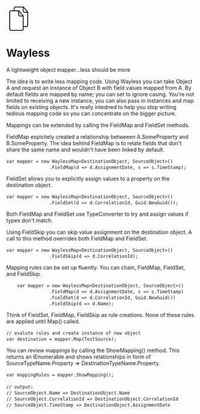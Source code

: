 ![alt text](https://github.com/SamirBanjanovic/Wayless/blob/master/icon.png) 
# Wayless
A lightweight object mapper...less should be more

The idea is to write less mapping code. Using Wayless you can take Object A and request an instance of Object B with field values mapped from A. By default fields are mapped by name; you can set to ignore casing. You're not limited to receiving a new instance, you can also pass in instances and map fields on existing objects. It's really intedned to help you stop writing tedious mapping code so you can concentrate on the bigger picture.

Mappings can be extended by calling the FieldMap and FieldSet methods.  

FieldMap expicitely created a relationship betweeen A.SomeProperty and B.SomeProperty. The idea behind FieldMap is to relate fields that don't share the same name and wouldn't have been linked by default.

    var mapper = new WaylessMap<DestinationObject, SourceObject>()
                    .FieldMap(d => d.AssignmentDate, s => s.TimeStamp);

FieldSet allows you to explicitly assign values to a property on the destination object.

    var mapper = new WaylessMap<DestinationObject, SourceObject>()
                    .FieldSet(d => d.CorrelationId, Guid.NewGuid());
                    
Both FieldMap and FieldSet use TypeConverter to try and assign values if types don't match.  

Using FieldSkip you can skip value assignment on the destination object.  A call to this method overrides both FieldMap and FieldSet.

    var mapper = new WaylessMap<DestinationObject, SourceObject>()
                    .FieldSkip(d => d.CorrelationId);

Mapping rules can be set up fluently. You can chain, FieldMap, FieldSet, and FieldSkip.

        var mapper = new WaylessMap<DestinationObject, SourceObject>()
                    .FieldMap(d => d.AssignmentDate, s => s.TimeStamp)
                    .FieldSet(d => d.CorrelationId, Guid.NewGuid())
                    .FieldSkip(d => d.Name);

Think of FieldSet, FieldMap, FieldSkip as rule creations.  None of these rules are applied until Map() called.

    // evalute rules and create instance of new object
    var destination = mapper.Map(TestSource);

You can review mappings by calling the ShowMapping() method. This returns an IEnumerable<string> and shows relationships in form of SourceTypeName.Property => DestinationTypeName.Property.
                     
    var mappingRules = mapper.ShowMapping();
    
    // output:
    // SourceObject.Name => DestinationObject.Name
    // SourceObject.CorrelationId => DestinationObject.CorrelationId
    // SourceObject.TimeStamp => DestinationObject.AssignmentDate
